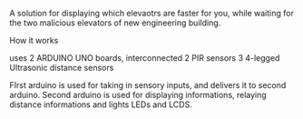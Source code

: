 A solution for displaying which elevaotrs are faster for you,
while waiting for the two malicious elevators of new engineering building.

How it works

uses 2 ARDUINO UNO boards, interconnected
2 PIR sensors
3 4-legged Ultrasonic distance sensors

FIrst arduino is used for taking in sensory inputs, and delivers it to second arduino.
Second arduino is used for displaying informations, relaying distance informations and lights LEDs and LCDS.
